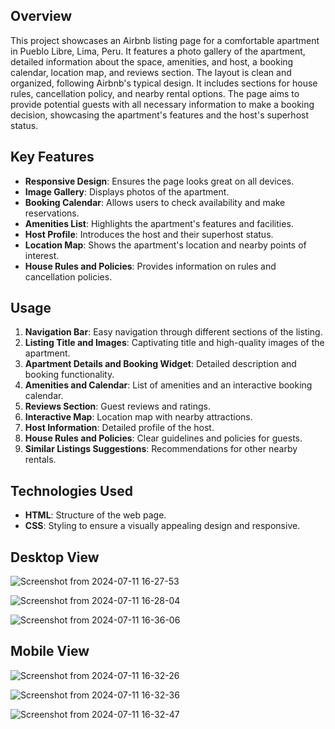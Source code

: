 

## Overview
This project showcases an Airbnb listing page for a comfortable apartment in Pueblo Libre, Lima, Peru. It features a photo gallery of the apartment, detailed information about the space, amenities, and host, a booking calendar, location map, and reviews section. The layout is clean and organized, following Airbnb's typical design. It includes sections for house rules, cancellation policy, and nearby rental options. The page aims to provide potential guests with all necessary information to make a booking decision, showcasing the apartment's features and the host's superhost status.

## Key Features
- **Responsive Design**: Ensures the page looks great on all devices.
- **Image Gallery**: Displays photos of the apartment.
- **Booking Calendar**: Allows users to check availability and make reservations.
- **Amenities List**: Highlights the apartment's features and facilities.
- **Host Profile**: Introduces the host and their superhost status.
- **Location Map**: Shows the apartment's location and nearby points of interest.
- **House Rules and Policies**: Provides information on rules and cancellation policies.

## Usage
1. **Navigation Bar**: Easy navigation through different sections of the listing.
2. **Listing Title and Images**: Captivating title and high-quality images of the apartment.
3. **Apartment Details and Booking Widget**: Detailed description and booking functionality.
4. **Amenities and Calendar**: List of amenities and an interactive booking calendar.
5. **Reviews Section**: Guest reviews and ratings.
6. **Interactive Map**: Location map with nearby attractions.
7. **Host Information**: Detailed profile of the host.
8. **House Rules and Policies**: Clear guidelines and policies for guests.
9. **Similar Listings Suggestions**: Recommendations for other nearby rentals.

## Technologies Used
- **HTML**: Structure of the web page.
- **CSS**: Styling to ensure a visually appealing design and responsive.

## Desktop View

![Screenshot from 2024-07-11 16-27-53](https://github.com/Pranto-Sen/W3_Assignment_01/assets/83857088/eb0f3c76-f143-4f86-922a-711e0fb63c7d)

![Screenshot from 2024-07-11 16-28-04](https://github.com/Pranto-Sen/W3_Assignment_01/assets/83857088/0d2d1201-5c00-4eb5-88f8-e133248040bc)

![Screenshot from 2024-07-11 16-36-06](https://github.com/Pranto-Sen/W3_Assignment_01/assets/83857088/fc8e92bf-4d04-4609-b113-26ab361105f8)

## Mobile View
![Screenshot from 2024-07-11 16-32-26](https://github.com/Pranto-Sen/W3_Assignment_01/assets/83857088/111f1162-09c3-4a68-ba80-4192e4a21c5d)

![Screenshot from 2024-07-11 16-32-36](https://github.com/Pranto-Sen/W3_Assignment_01/assets/83857088/5e80f3e5-3ea2-43c8-ae47-15ccac9687be)

![Screenshot from 2024-07-11 16-32-47](https://github.com/Pranto-Sen/W3_Assignment_01/assets/83857088/f2b97b43-7d28-45ed-a8ac-b490d844edbb)
